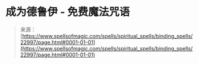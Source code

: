 <!--yml

category: 未分类

date: 2024-06-12 19:07:48

-->

# 成为德鲁伊 - 免费魔法咒语

> 来源：[https://www.spellsofmagic.com/spells/spiritual_spells/binding_spells/22997/page.html#0001-01-01](https://www.spellsofmagic.com/spells/spiritual_spells/binding_spells/22997/page.html#0001-01-01)
